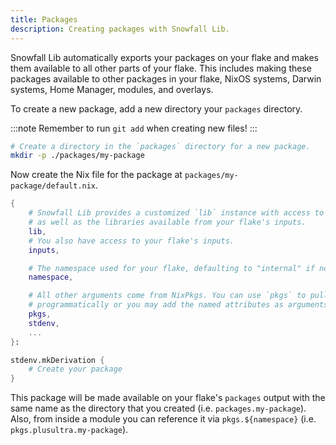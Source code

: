 ```yaml
---
title: Packages
description: Creating packages with Snowfall Lib.
---
```


Snowfall Lib automatically exports your packages on your flake and makes them available to
all other parts of your flake. This includes making these packages available to other packages
in your flake, NixOS systems, Darwin systems, Home Manager, modules, and overlays.

To create a new package, add a new directory your `packages` directory.

:::note
Remember to run `git add` when creating new files!
:::

```bash
# Create a directory in the `packages` directory for a new package.
mkdir -p ./packages/my-package
```

Now create the Nix file for the package at `packages/my-package/default.nix`.

```nix
{
    # Snowfall Lib provides a customized `lib` instance with access to your flake's library
    # as well as the libraries available from your flake's inputs.
    lib,
    # You also have access to your flake's inputs.
    inputs,

    # The namespace used for your flake, defaulting to "internal" if not set.
    namespace,

    # All other arguments come from NixPkgs. You can use `pkgs` to pull packages or helpers
    # programmatically or you may add the named attributes as arguments here.
    pkgs,
    stdenv,
    ...
}:

stdenv.mkDerivation {
    # Create your package
}
```

This package will be made available on your flake's `packages` output with the same name as the
directory that you created (i.e. `packages.my-package`). Also, from inside a module you can reference it via `pkgs.${namespace}` (i.e. `pkgs.plusultra.my-package`).
